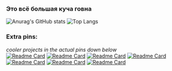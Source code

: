 ### Это всё большая куча говна
![Anurag's GitHub stats](https://github-readme-stats.vercel.app/api?username=ebolblga&show_icons=true&theme=github_dark&hide_border=true&disable_animations=true?count_private=true)
![Top Langs](https://github-readme-stats.vercel.app/api/top-langs/?username=ebolblga&layout=compact&show_icons=true&theme=github_dark&hide_border=true&disable_animations=true?count_private=true)
### Extra pins:
*cooler projects in the actual pins down below*  
[![Readme Card](https://github-readme-stats.vercel.app/api/pin/?username=ebolblga&repo=1D-Minesweeper&theme=github_dark&hide_border=true&disable_animations=true)](https://github.com/ebolblga/1D-Minesweeper)
[![Readme Card](https://github-readme-stats.vercel.app/api/pin/?username=ebolblga&repo=Dither-Snake&theme=github_dark&hide_border=true&disable_animations=true)](https://github.com/ebolblga/Dither-Snake)
[![Readme Card](https://github-readme-stats.vercel.app/api/pin/?username=ebolblga&repo=Grad-Work-Alpha&theme=github_dark&hide_border=true&disable_animations=true)](https://github.com/ebolblga/Grad-Work-Alpha)
[![Readme Card](https://github-readme-stats.vercel.app/api/pin/?username=ebolblga&repo=Yo&theme=github_dark&hide_border=true&disable_animations=true)](https://github.com/ebolblga/Yo)
[![Readme Card](https://github-readme-stats.vercel.app/api/pin/?username=ebolblga&repo=Obj-to-PovRay-Test&theme=github_dark&hide_border=true&disable_animations=true)](https://github.com/ebolblga/Obj-to-PovRay-Test)
[![Readme Card](https://github-readme-stats.vercel.app/api/pin/?username=ebolblga&repo=robo-warehouse&theme=github_dark&hide_border=true&disable_animations=true)](https://github.com/ebolblga/robo-warehouse)
[![Readme Card](https://github-readme-stats.vercel.app/api/pin/?username=ebolblga&repo=Ahaha-hehehe&theme=github_dark&hide_border=true&disable_animations=true)](https://github.com/ebolblga/Ahaha-hehehe)
